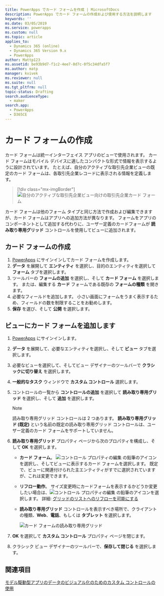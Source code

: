 ```yaml
---
title: PowerApps でカード フォームを作成 | MicrosoftDocs
description: PowerApps でカード フォームの作成および使用する方法を説明します
keywords: ''
ms.date: 03/05/2019
ms.service: powerapps
ms.custom: null
ms.topic: article
applies_to:
  - Dynamics 365 (online)
  - Dynamics 365 Version 9.x
  - PowerApps
author: Mattp123
ms.assetid: be93b9d7-f1c2-4ee7-8d7c-0f5c34dfa5f7
ms.author: matp
manager: kvivek
ms.reviewer: null
ms.suite: null
ms.tgt_pltfrm: null
topic-status: Drafting
search.audienceType:
  - maker
search.app:
  - PowerApps
  - D365CE
---
```

# <a name="create-a-card-form"></a>カード フォームの作成
カード フォームは統一インターフェイス アプリのビューで使用されます。 カード フォームはモバイル デバイスに適したコンパクトな形式で情報を表示するように設計されています。 たとえば、自分のアクティブな取引先企業ビューの既定のカード フォームは、各取引先企業レコードに表示される情報を定義します。 

> [!div class="mx-imgBorder"] 
> ![](media/account-cardform-for-myactiveaccounts-view.png "自分のアクティブな取引先企業ビュー向けの取引先企業カード フォーム")

カード フォームは他のフォーム タイプと同じ方法で作成および編集できますが、カード フォームはアプリへの追加方法が異なります。 フォームをアプリのコンポーネントとして追加する代わりに、ユーザー定義のカードフォームが **読み取り専用グリッド** コントロールを使用してビューに追加されます。 

## <a name="create-a-card-form"></a>カード フォームの作成
1. [PowerApps](https://web.powerapps.com/?utm_source=padocs&utm_medium=linkinadoc&utm_campaign=referralsfromdoc) にサインインしてカード フォームを作成します。 
2. **データ** を展開して **エンティティ** を選択し、目的のエンティティを選択して **フォーム** タブを選択します。
3. ツールバーの **フォームの追加** を選択し、そして **カード フォーム** を選択します。 または、編集する **カード** フォームである既存の **フォームの種類** を開きます。
4. 必要なフィールドを追加します。 小さい画面にフォームをうまく表示するため、フィールドの数を制限することをお勧めします。 
5. **保存** を選び、そして **公開** を選択します。 

## <a name="add-a-card-form-to-a-view"></a>ビューにカード フォームを追加します 
1. [PowerApps](https://web.powerapps.com/?utm_source=padocs&utm_medium=linkinadoc&utm_campaign=referralsfromdoc) にサインインします。
2. **データ** を展開して、必要なエンティティを選択し、そして **ビュー** タブを選択します。
3. 必要なビューを選択して、そしてビュー デザイナーのツールバーで **クラシックに切り替え** を選択します。
4. **一般的なタスク** ウィンドウで **カスタム コントロール** 選択します。
5. コントロールの一覧から **コントロールの追加** を選択して **読み取り専用グリッド** を選択し、そして **追加** を選択します。

   > [!NOTE]
   > 読み取り専用グリッド コントロールは 2 つあります。 **読み取り専用グリッド (既定)** という名前の既定の読み取り専用グリッド コントロールは、ユーザー定義のカード フォームをサポートしていません。 

6. **読み取り専用グリッド** プロパティ ページから次のプロパティを構成し、そして **OK** を選択します。 
   - **カード フォーム**。 ![コントロール プロパティの編集](media/ccf-pencil-icon.png) の鉛筆のアイコンを選択し、そしてビューに表示するカード フォームを選択します。 既定で、ビューに関連付けられた主エンティティがすでに選択されていますが、これは変更できます。 
   - **リフロー動作**。 サイズ変更時にカードフォームを表示するかどうか変更したい場合は、![コントロール プロパティの編集](media/ccf-pencil-icon.png) の鉛筆のアイコンを選択します。 詳細: [グリッドのリストへのリフローを可能にする](specify-properties-for-unified-interface-apps.md#allow-grid-to-reflow-into-list)  
   - **読み取り専用グリッド** コントロールを表示すべき場所で、クライアントの種類、**Web**、**電話**、もしくは **タブレット** を選択します。

     ![カード フォームの読み取り専用グリッド](media/read-only-grid-for-cardform.png)

7. **OK** を選択して **カスタム コントロール** プロパティ ページを閉じます。 
8. クラシック ビュー デザイナーのツールバーで、**保存して閉じる** を選択します。 

## <a name="see-also"></a>関連項目
[モデル駆動型アプリのデータのビジュアル化のためのカスタム コントロールの使用](use-custom-controls-data-visualizations.md)



